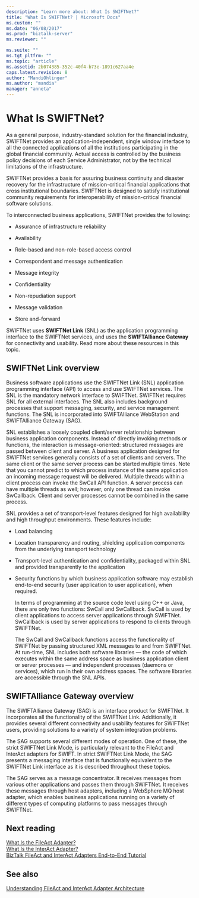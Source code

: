```yaml
---
description: "Learn more about: What Is SWIFTNet?"
title: "What Is SWIFTNet? | Microsoft Docs"
ms.custom: ""
ms.date: "06/08/2017"
ms.prod: "biztalk-server"
ms.reviewer: ""

ms.suite: ""
ms.tgt_pltfrm: ""
ms.topic: "article"
ms.assetid: 2b074385-352c-40f4-b73e-1891c627aa4e
caps.latest.revision: 8
author: "MandiOhlinger"
ms.author: "mandia"
manager: "anneta"
---
```

# What Is SWIFTNet?
As a general purpose, industry-standard solution for the financial industry, SWIFTNet provides an application-independent, single window interface to all the connected applications of all the institutions participating in the global financial community. Actual access is controlled by the business policy decisions of each Service Administrator, not by the technical limitations of the infrastructure.  
  
 SWIFTNet provides a basis for assuring business continuity and disaster recovery for the infrastructure of mission-critical financial applications that cross institutional boundaries. SWIFTNet is designed to satisfy institutional community requirements for interoperability of mission-critical financial software solutions.  
  
 To interconnected business applications, SWIFTNet provides the following:  
  
-   Assurance of infrastructure reliability  
  
-   Availability  
  
-   Role-based and non-role-based access control  
  
-   Correspondent and message authentication  
  
-   Message integrity  
  
-   Confidentiality  
  
-   Non-repudiation support  
  
-   Message validation  
  
-   Store and-forward  

SWIFTNet uses **SWIFTNet Link** (SNL) as the application programming interface to the SWIFTNet services, and uses the **SWIFTAlliance Gateway** for connectivity and usability. Read more about these resources in this topic.

## SWIFTNet Link overview

Business software applications use the SWIFTNet Link (SNL) application programming interface (API) to access and use SWIFTNet services. The SNL is the mandatory network interface to SWIFTNet. SWIFTNet requires SNL for all external interfaces. The SNL also includes background processes that support messaging, security, and service management functions. The SNL is incorporated into SWIFTAlliance WebStation and SWIFTAlliance Gateway (SAG).  
  
 SNL establishes a loosely coupled client/server relationship between business application components. Instead of directly invoking methods or functions, the interaction is message-oriented: structured messages are passed between client and server. A business application designed for SWIFTNet services generally consists of a set of clients and servers. The same client or the same server process can be started multiple times. Note that you cannot predict to which process instance of the same application an incoming message request will be delivered. Multiple threads within a client process can invoke the SwCall API function. A server process can have multiple threads as well; however, only one thread can invoke SwCallback. Client and server processes cannot be combined in the same process.  
  
 SNL provides a set of transport-level features designed for high availability and high throughput environments. These features include:  
  
- Load balancing  
  
- Location transparency and routing, shielding application components from the underlying transport technology  
  
- Transport-level authentication and confidentiality, packaged within SNL and provided transparently to the application  
  
- Security functions by which business application software may establish end-to-end security (user application to user application), when required.  
  
  In terms of programming at the source code level using C++ or Java, there are only two functions: SwCall and SwCallback. SwCall is used by client applications to access server applications through SWIFTNet. SwCallback is used by server applications to respond to clients through SWIFTNet.  
  
  The SwCall and SwCallback functions access the functionality of SWIFTNet by passing structured XML messages to and from SWIFTNet. At run-time, SNL includes both software libraries — the code of which executes within the same address space as business application client or server processes — and independent processes (daemons or services), which run in their own address spaces. The software libraries are accessible through the SNL APIs.  

## SWIFTAlliance Gateway overview
  
The SWIFTAlliance Gateway (SAG) is an interface product for SWIFTNet. It incorporates all the functionality of the SWIFTNet Link. Additionally, it provides several different connectivity and usability features for SWIFTNet users, providing solutions to a variety of system integration problems.  
  
 The SAG supports several different modes of operation. One of these, the strict SWIFTNet Link Mode, is particularly relevant to the FileAct and InterAct adapters for SWIFT. In strict SWIFTNet Link Mode, the SAG presents a messaging interface that is functionally equivalent to the SWIFTNet Link interface as it is described throughout these topics.  
  
 The SAG serves as a message concentrator. It receives messages from various other applications and passes them through SWIFTNet. It receives these messages through host adapters, including a WebSphere MQ host adapter, which enables business applications running on a variety of different types of computing platforms to pass messages through SWIFTNet.  
 
 ## Next reading
 
 [What Is the FileAct Adapter?](../../adapters-and-accelerators/fileact-interact/what-is-the-fileact-adapter.md)  
 [What Is the InterAct Adapter?](../../adapters-and-accelerators/fileact-interact/what-is-the-interact-adapter.md)  
 [BizTalk FileAct and InterAct Adapters End-to-End Tutorial](../../adapters-and-accelerators/fileact-interact/biztalk-fileact-and-interact-adapters-end-to-end-tutorial.md)
 
 ## See also
 [Understanding FileAct and InterAct Adapter Architecture](../../adapters-and-accelerators/fileact-interact/understanding-fileact-and-interact-adapter-architecture.md)
